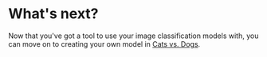 # What's next?
Now that you've got a tool to use your image classification models with, you can move on to creating your own model in [Cats vs. Dogs](https://projects.raspberrypi.org/en/projects/retraining-model).